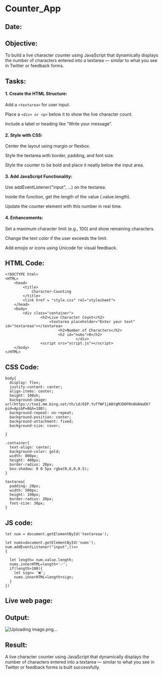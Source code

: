# Counter_App
## Date:
## Objective:
To build a live character counter using JavaScript that dynamically displays the number of characters entered into a textarea — similar to what you see in Twitter or feedback forms.

## Tasks:

#### 1. Create the HTML Structure:
Add a ```<textarea>``` for user input.

Place a ```<div> or <p>``` below it to show the live character count.

Include a label or heading like “Write your message”.

#### 2. Style with CSS:
Center the layout using margin or flexbox.

Style the textarea with border, padding, and font size.

Style the counter to be bold and place it neatly below the input area.

#### 3. Add JavaScript Functionality:
Use addEventListener("input", ...) on the textarea.

Inside the function, get the length of the value (.value.length).

Update the counter element with this number in real time.

#### 4. Enhancements:
Set a maximum character limit (e.g., 100) and show remaining characters.

Change the text color if the user exceeds the limit.

Add emojis or icons using Unicode for visual feedback.
## HTML Code:
```
<!DOCTYPE html>
<HTML>
    <head>
        <title>
            Character-Counting
        </title>
        <link href = "style.css" rel="stylesheet">
    </head>
    <body>
        <div class="container">
                <h2>Live Character Count</h2>
                    <textarea placeholder="Enter your text" id="textareaa"></textarea>
                        <h2>Number of Characters</h2>
                        <h2 id="nums">0</h2>
                                </div>
                <script src="script.js"></script>
    </body>
</HTML>
```

## CSS Code:
```
body{
  display: flex;
  justify-content: center;
  align-items: center;
  height: 100vh;
  background-image: url(https://tse1.mm.bing.net/th/id/OIP.YuTfWF1jA8YqMJDOFRn8UAHaEK?pid=Api&P=0&h=180);
  background-repeat: no-repeat;
  background-position: center;
  background-attachment: fixed;
  background-size: cover;
  
}

.container{
  text-align: center;
  background-color: gold;
  width: 800px;
  height: 400px;
  border-radius: 20px;
  box-shadow: 0 0 5px rgba(0,0,0,0.5);
}

textarea{
  padding: 20px;
  width: 500px;
  height: 100px;
  border-radius: 20px;
  font-size: 30px;
}
```

## JS code:
```
let num = document.getElementById('textareaa');

let nums=document.getElementById('nums');
num.addEventListener("input",()=>
{

  let length= num.value.length;
  nums.innerHTML=length+'✅';  
  if(length>100){
    let sign= '❌';
    nums.innerHTML=length+sign;
  }
})
```
## Live web page:

## Output:
![Uploading image.png…]()


## Result:
A live character counter using JavaScript that dynamically displays the number of characters entered into a textarea — similar to what you see in Twitter or feedback forms is built successfully.
